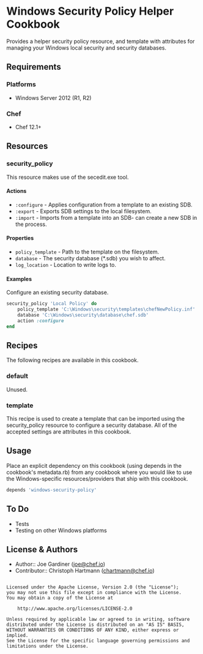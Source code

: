 # Windows Security Policy Helper Cookbook

Provides a helper security policy resource, and template with attributes for managing your Windows local security and security databases.

## Requirements

### Platforms

- Windows Server 2012 (R1, R2)

### Chef

- Chef 12.1+

## Resources

### security_policy
This resource makes use of the secedit.exe tool.

#### Actions

- `:configure` - Applies configuration from a template to an existing SDB.
- `:export` - Exports SDB settings to the local filesystem.
- `:import` - Imports from a template into an SDB- can create a new SDB in the process.

#### Properties

- `policy_template` - Path to the template on the filesystem.
- `database` - The security database (*.sdb) you wish to affect.
- `log_location` - Location to write logs to.

#### Examples

Configure an existing security database.

```ruby
security_policy 'Local Policy' do
    policy_template 'C:\Windows\security\templates\chefNewPolicy.inf'
    database 'C:\Windows\security\database\chef.sdb'
    action :configure
end
```

## Recipes

The following recipes are available in this cookbook.

### default
Unused.

### template
This recipe is used to create a template that can be imported using the security_policy resource to configure a security database. All of the accepted settings are attributes in this cookbook.



## Usage

Place an explicit dependency on this cookbook (using depends in the cookbook's metadata.rb) from any cookbook where you would like to use the Windows-specific resources/providers that ship with this cookbook.

```ruby
depends 'windows-security-policy'
```
## To Do
- Tests
- Testing on other Windows platforms

## License & Authors

- Author:: Joe Gardiner ([joe@chef.io](mailto:joe@chef.io))
- Contributor:: Christoph Hartmann ([chartmann@chef.io](mailto:chartmann@chef.io))

```text

Licensed under the Apache License, Version 2.0 (the "License");
you may not use this file except in compliance with the License.
You may obtain a copy of the License at

    http://www.apache.org/licenses/LICENSE-2.0

Unless required by applicable law or agreed to in writing, software
distributed under the License is distributed on an "AS IS" BASIS,
WITHOUT WARRANTIES OR CONDITIONS OF ANY KIND, either express or implied.
See the License for the specific language governing permissions and
limitations under the License.
```
